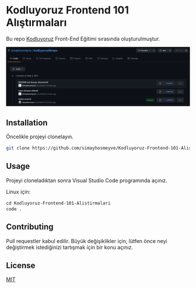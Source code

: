 # Kodluyoruz Frontend 101 Alıştırmaları

Bu repo [Kodluyoruz](https://www.kodluyoruz.org) Front-End Eğitimi sırasında oluşturulmuştur.

![github](figures/repo.PNG)

## Installation

Öncelikle projeyi clonelayın.

```bash
git clone https://github.com/simayhosmeyve/Kodluyoruz-Frontend-101-Alistirmalari.git
```

## Usage

Projeyi cloneladıktan sonra Visual Studio Code programında açınız.

Linux için:
```linux
cd Kodluyoruz-Frontend-101-Alistirmalari
code .
```

## Contributing
Pull requestler kabul edilir. Büyük değişiklikler için, lütfen önce neyi değiştirmek istediğinizi tartışmak için bir konu açınız.


## License
[MIT](https://choosealicense.com/licenses/mit/)
